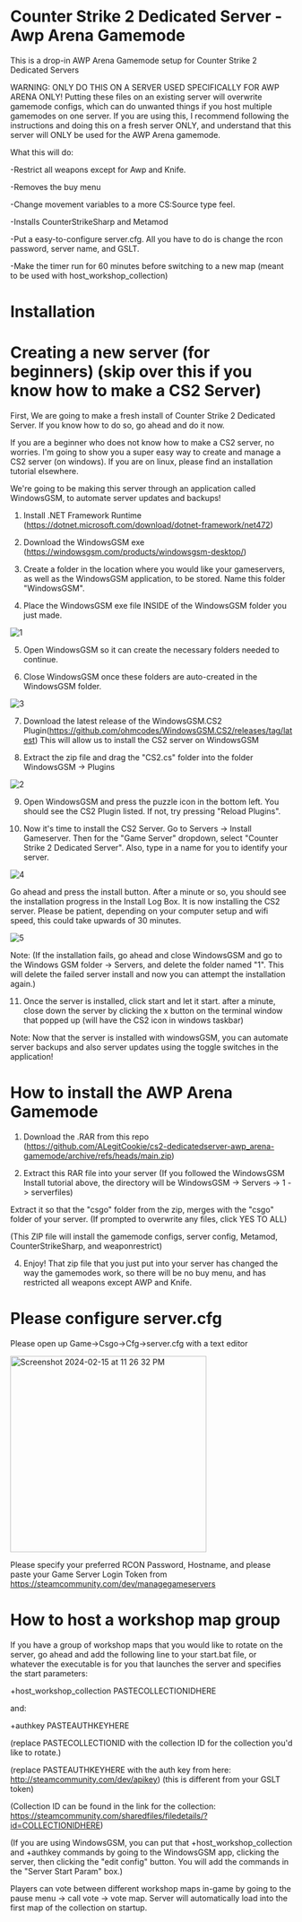 # Counter Strike 2 Dedicated Server - Awp Arena Gamemode
This is a drop-in AWP Arena Gamemode setup for Counter Strike 2 Dedicated Servers

WARNING: ONLY DO THIS ON A SERVER USED SPECIFICALLY FOR AWP ARENA ONLY!
Putting these files on an existing server will overwrite gamemode configs, which can do unwanted things if you host multiple gamemodes on one server.
If you are using this, I recommend following the instructions and doing this on a fresh server ONLY, and understand that this server will ONLY be used for the AWP Arena gamemode.

What this will do:

-Restrict all weapons except for Awp and Knife.

-Removes the buy menu

-Change movement variables to a more CS:Source type feel.

-Installs CounterStrikeSharp and Metamod

-Put a easy-to-configure server.cfg. All you have to do is change the rcon password, server name, and GSLT.

-Make the timer run for 60 minutes before switching to a new map (meant to be used with host_workshop_collection)


# Installation

# Creating a new server (for beginners) (skip over this if you know how to make a CS2 Server)

First, We are going to make a fresh install of Counter Strike 2 Dedicated Server. If you know how to do so, go ahead and do it now.

If you are a beginner who does not know how to make a CS2 server, no worries. I'm going to show you a super easy way to create and manage a CS2 server (on windows). If you are on linux, please find an installation tutorial elsewhere.

We're going to be making this server through an application called WindowsGSM, to automate server updates and backups!

1. Install .NET Framework Runtime (https://dotnet.microsoft.com/download/dotnet-framework/net472)
   
2. Download the WindowsGSM exe (https://windowsgsm.com/products/windowsgsm-desktop/)
   
3. Create a folder in the location where you would like your gameservers, as well as the WindowsGSM application, to be stored. Name this folder "WindowsGSM".

4. Place the WindowsGSM exe file INSIDE of the WindowsGSM folder you just made.

![1](https://github.com/ALegitCookie/cs2-dedicatedserver-awp_arena-gamemode/assets/39338269/fd7f04e0-3c78-45a5-9fac-d5b64632fac1)

5. Open WindowsGSM so it can create the necessary folders needed to continue.
   
6. Close WindowsGSM once these folders are auto-created in the WindowsGSM folder.

![3](https://github.com/ALegitCookie/cs2-dedicatedserver-awp_arena-gamemode/assets/39338269/bbde27af-9ad2-4217-925d-00e80048acf0)


7. Download the latest release of the WindowsGSM.CS2 Plugin(https://github.com/ohmcodes/WindowsGSM.CS2/releases/tag/latest)
This will allow us to install the CS2 server on WindowsGSM

8. Extract the zip file and drag the "CS2.cs" folder into the folder WindowsGSM -> Plugins

![2](https://github.com/ALegitCookie/cs2-dedicatedserver-awp_arena-gamemode/assets/39338269/38ac9821-0213-45aa-b973-8009f53fd0ec)

9. Open WindowsGSM and press the puzzle icon in the bottom left. You should see the CS2 Plugin listed. If not, try pressing "Reload Plugins".
    
10. Now it's time to install the CS2 Server. Go to Servers -> Install Gameserver. Then for the "Game Server" dropdown, select "Counter Strike 2 Dedicated Server". Also, type in a name for you to identify your server.

![4](https://github.com/ALegitCookie/cs2-dedicatedserver-awp_arena-gamemode/assets/39338269/321eb62c-98e5-48bb-9518-5916308e1023)

Go ahead and press the install button. After a minute or so, you should see the installation progress in the Install Log Box. It is now installing the CS2 server. Please be patient, depending on your computer setup and wifi speed, this could take upwards of 30 minutes.

![5](https://github.com/ALegitCookie/cs2-dedicatedserver-awp_arena-gamemode/assets/39338269/aa918408-75b9-4465-893b-2c15caad6c35)

Note: (If the installation fails, go ahead and close WindowsGSM and go to the Windows GSM folder -> Servers, and delete the folder named "1". This will delete the failed server install and now you can attempt the installation again.)

11. Once the server is installed, click start and let it start. after a minute, close down the server by clicking the x button on the terminal window that popped up (will have the CS2 icon in windows taskbar)

Note: Now that the server is installed with windowsGSM, you can automate server backups and also server updates using the toggle switches in the application!


# How to install the AWP Arena Gamemode

1. Download the .RAR from this repo (https://github.com/ALegitCookie/cs2-dedicatedserver-awp_arena-gamemode/archive/refs/heads/main.zip)

2. Extract this RAR file into your server (If you followed the WindowsGSM Install tutorial above, the directory will be WindowsGSM -> Servers -> 1 -> serverfiles)

Extract it so that the "csgo" folder from the zip, merges with the "csgo" folder of your server. (If prompted to overwrite any files, click YES TO ALL)

(This ZIP file will install the gamemode configs, server config, Metamod, CounterStrikeSharp, and weaponrestrict)

4. Enjoy! That zip file that you just put into your server has changed the way the gamemodes work, so there will be no buy menu, and has restricted all weapons except AWP and Knife.

# Please configure server.cfg

Please open up Game->Csgo->Cfg->server.cfg with a text editor

<img width="350" alt="Screenshot 2024-02-15 at 11 26 32 PM" src="https://github.com/ALegitCookie/cs2-dedicatedserver-awp_arena-gamemode/assets/39338269/4f761baf-b937-463d-9057-ca984f777440">

Please specify your preferred RCON Password, Hostname, and please paste your Game Server Login Token from https://steamcommunity.com/dev/managegameservers


# How to host a workshop map group

If you have a group of workshop maps that you would like to rotate on the server, go ahead and add the following line to your start.bat file, or whatever the executable is for you that launches the server and specifies the start parameters:

+host_workshop_collection PASTECOLLECTIONIDHERE

and:

+authkey PASTEAUTHKEYHERE

(replace PASTECOLLECTIONID with the collection ID for the collection you'd like to rotate.)

(replace PASTEAUTHKEYHERE with the auth key from here: http://steamcommunity.com/dev/apikey) (this is different from your GSLT token)

(Collection ID can be found in the link for the collection: https://steamcommunity.com/sharedfiles/filedetails/?id=COLLECTIONIDHERE)

(If you are using WindowsGSM, you can put that +host_workshop_collection and +authkey commands by going to the WindowsGSM app, clicking the server, then clicking the "edit config" button. You will add the commands in the "Server Start Param" box.)

Players can vote between different workshop maps in-game by going to the pause menu -> call vote -> vote map. Server will automatically load into the first map of the collection on startup.



